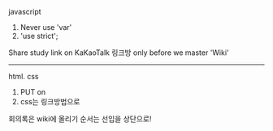 javascript
1. Never use 'var'
2. 'use strict';

Share study link on KaKaoTalk 링크방 only before we master 'Wiki'

-----------------------------------------------------------

html. css
1. PUT <meta charset="utf-8"/> on <head> </head>
2. css는 링크방법으로 

회의록은 wiki에 올리기
순서는 선입을 상단으로!
